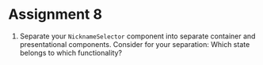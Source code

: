 # Assignment 8
1. Separate your `NicknameSelector` component into separate container and presentational components. Consider for your separation: Which state belongs to which functionality?